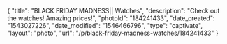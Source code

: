 {
    "title": "BLACK FRIDAY MADNESS|| Watches",
    "description": "Check out the watches! Amazing prices!",
    "photoId": "184241433",
    "date_created": "1543027226",
    "date_modified": "1546466796",
    "type": "captivate",
    "layout": "photo",
    "url": "\/p\/black-friday-madness-watches\/184241433"
}